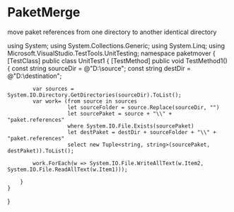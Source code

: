 # PaketMerge
move paket references from one directory to another identical directory



using System;
using System.Collections.Generic;
using System.Linq;
using Microsoft.VisualStudio.TestTools.UnitTesting;
namespace paketmover
{
    [TestClass]
    public class UnitTest1
    {
        [TestMethod]
        public void TestMethod1()
        {
            const string sourceDir = @"D:\source";
            const string destDir = @"D:\destination";

            var sources = System.IO.Directory.GetDirectories(sourceDir).ToList();
            var work= (from source in sources
                       let sourceFolder = source.Replace(sourceDir, "")
                       let sourcePaket = source + "\\" + "paket.references"
                       where System.IO.File.Exists(sourcePaket)
                       let destPaket = destDir + sourceFolder + "\\" + "paket.references"
                       select new Tuple<string, string>(sourcePaket, destPaket)).ToList();

            work.ForEach(w => System.IO.File.WriteAllText(w.Item2, System.IO.File.ReadAllText(w.Item1)));

        }
    }
}
